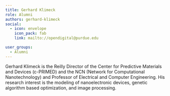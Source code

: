 ```yaml
---
title: Gerhard Klimeck  
role: Alumni
authors: gerhard-klimeck
social:
  - icon: envelope
    icon_pack: fab
    link: mailto://opendigital@purdue.edu

user_groups:
  - Alumni
---
```

Gerhard Klimeck is the Reilly Director of the Center for Predictive Materials and Devices (c-PRIMED) and the NCN (Network for Computational Nanotechnology) and Professor of Electrical and Computer Engineering. His research interest is the modeling of nanoelectronic devices, genetic algorithm based optimization, and image processing.

